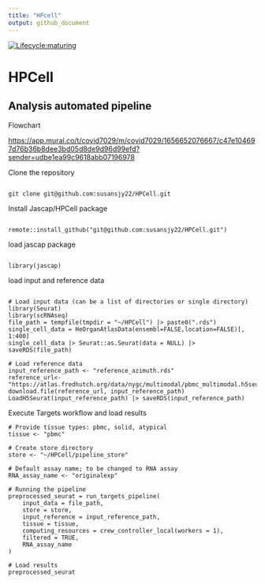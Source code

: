 ```yaml
---
title: "HPcell"
output: github_document
---
```


<!-- badges: start -->
[![Lifecycle:maturing](https://img.shields.io/badge/lifecycle-maturing-blue.svg)](https://www.tidyverse.org/lifecycle/#maturing) 
<!-- badges: end -->

# HPCell

## Analysis automated pipeline

Flowchart

https://app.mural.co/t/covid7029/m/covid7029/1656652076667/c47e104697d76b36b8dee3bd05d8de9d96d99efd?sender=udbe1ea99c9618abb07196978

Clone the repository

```{bash}

git clone git@github.com:susansjy22/HPCell.git

```

Install Jascap/HPCell package 

```{r, eval=FALSE}

remote::install_github("git@github.com:susansjy22/HPCell.git")

```

load jascap package 

```{r}

library(jascap)

```

load input and reference data


```{r}

# Load input data (can be a list of directories or single directory)
library(Seurat)
library(scRNAseq)
file_path = tempfile(tmpdir = "~/HPCell") |> paste0(".rds")
single_cell_data = HeOrganAtlasData(ensembl=FALSE,location=FALSE)[, 1:400]
single_cell_data |> Seurat::as.Seurat(data = NULL) |> saveRDS(file_path)

# Load reference data 
input_reference_path <- "reference_azimuth.rds"
reference_url<- "https://atlas.fredhutch.org/data/nygc/multimodal/pbmc_multimodal.h5seurat"
download.file(reference_url, input_reference_path)
LoadH5Seurat(input_reference_path) |> saveRDS(input_reference_path)
```

Execute Targets workflow and load results

```{r}
# Provide tissue types: pbmc, solid, atypical
tissue <- "pbmc"

# Create store directory 
store <- "~/HPCell/pipeline_store"

# Default assay name; to be changed to RNA assay
RNA_assay_name <- "originalexp"

# Running the pipeline
preprocessed_seurat = run_targets_pipeline(
    input_data = file_path, 
    store = store,
    input_reference = input_reference_path,
    tissue = tissue,
    computing_resources = crew_controller_local(workers = 1), 
    filtered = TRUE, 
    RNA_assay_name 
)

# Load results
preprocessed_seurat

```
